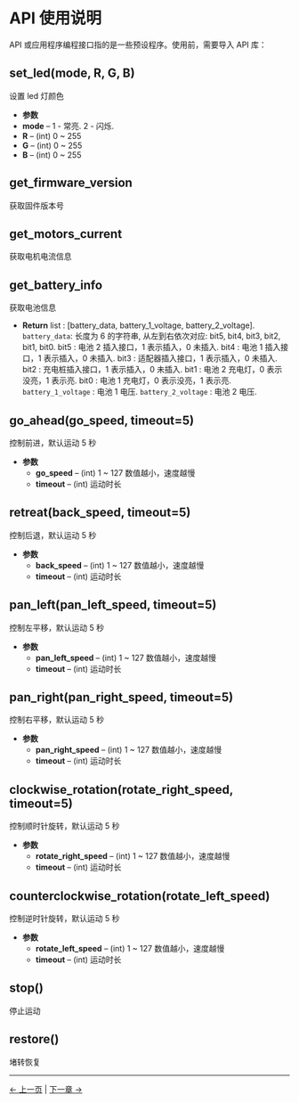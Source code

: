 # API 使用说明

API 或应用程序编程接口指的是一些预设程序。使用前，需要导入 API 库：

## set_led(mode, R, G, B)

设置 led 灯颜色

- **参数**
- **mode** – 1 - 常亮. 2 - 闪烁.
- **R** – (int) 0 ~ 255
- **G** – (int) 0 ~ 255
- **B** – (int) 0 ~ 255

## get_firmware_version

获取固件版本号

## get_motors_current

获取电机电流信息

## get_battery_info

获取电池信息

- **Return**
  list : [battery_data, battery_1_voltage, battery_2_voltage].
  `battery_data`: 长度为 6 的字符串, 从左到右依次对应: bit5, bit4, bit3, bit2, bit1, bit0.
  bit5 : 电池 2 插入接口，1 表示插入，0 未插入.
  bit4 : 电池 1 插入接口，1 表示插入，0 未插入.
  bit3 : 适配器插入接口，1 表示插入，0 未插入.
  bit2 : 充电桩插入接口，1 表示插入，0 未插入.
  bit1 : 电池 2 充电灯，0 表示没亮，1 表示亮.
  bit0 : 电池 1 充电灯，0 表示没亮，1 表示亮.
  `battery_1_voltage` : 电池 1 电压.
  `battery_2_voltage` : 电池 2 电压.

## go_ahead(go_speed, timeout=5)

控制前进，默认运动 5 秒

- **参数**
  - **go_speed** – (int) 1 ~ 127 数值越小，速度越慢
  - **timeout** – (int) 运动时长

## retreat(back_speed, timeout=5)

控制后退，默认运动 5 秒

- **参数**
  - **back_speed** – (int) 1 ~ 127 数值越小，速度越慢
  - **timeout** – (int) 运动时长

## pan_left(pan_left_speed, timeout=5)

控制左平移，默认运动 5 秒

- **参数**
  - **pan_left_speed** – (int) 1 ~ 127 数值越小，速度越慢
  - **timeout** – (int) 运动时长

## pan_right(pan_right_speed, timeout=5)

控制右平移，默认运动 5 秒

- **参数**
  - **pan_right_speed** – (int) 1 ~ 127 数值越小，速度越慢
  - **timeout** – (int) 运动时长

## clockwise_rotation(rotate_right_speed, timeout=5)

控制顺时针旋转，默认运动 5 秒

- **参数**
  - **rotate_right_speed** – (int) 1 ~ 127 数值越小，速度越慢
  - **timeout** – (int) 运动时长

## counterclockwise_rotation(rotate_left_speed)

控制逆时针旋转，默认运动 5 秒

- **参数**
  - **rotate_left_speed** – (int) 1 ~ 127 数值越小，速度越慢
  - **timeout** – (int) 运动时长

## stop()

停止运动

## restore()

堵转恢复

---

[← 上一页](7.1.1-download.md) | [下一章 →](../../8-ExamplesRobotsUsing/README.md)
